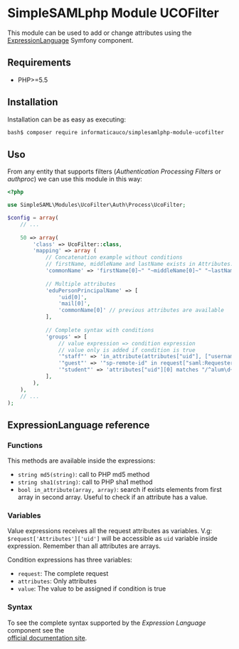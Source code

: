 # SimpleSAMLphp Module UCOFilter

This module can be used to add or change attributes using the [ExpressionLanguage](http://symfony.com/doc/current/components/expression_language.html) Symfony component.

## Requirements

* PHP>=5.5

## Installation

Installation can be as easy as executing:

```bash
bash$ composer require informaticauco/simplesamlphp-module-ucofilter
```

## Uso

From any entity that supports filters (_Authentication Processing Filters_ or _authproc_) we can use this module in this way:

```php
<?php

use SimpleSAML\Modules\UcoFilter\Auth\Process\UcoFilter;

$config = array(
    // ...
    
    50 => array(
        'class' => UcoFilter::class,
        'mapping' => array (
            // Concatenation example without conditions
            // firstName, middleName and lastName exists in Attributes.
            'commonName' => 'firstName[0]~" "~middleName[0]~" "~lastName[0]',
            
            // Multiple attributes
            'eduPersonPrincipalName' => [
                'uid[0]',  
                'mail[0]',
                'commonName[0]' // previous attributes are available
            ],
            
            // Complete syntax with conditions
            'groups' => [
                // value expression => condition expression
                // value only is added if condition is true
                '"staff"' => 'in_attribute(attributes["uid"], ["username1", "username2])',
                '"guest"' => '"sp-remote-id" in request["saml:RequesterID"]',
                '"student"' => 'attributes["uid"][0] matches "/^alum\d+/"',
            ],
        ),
    ),
    // ...    
);
```

## ExpressionLanguage reference

### Functions

This methods are available inside the expressions:

* `string md5(string)`: call to PHP md5 method 
* `string sha1(string)`: call to PHP sha1 method
* `bool in_attribute(array, array)`: search if exists elements from first array in second array. Useful to check if an attribute has a value.

### Variables

Value expressions receives all the request attributes as variables. V.g: ```$request['Attributes']['uid']``` will be accessible as ```uid``` variable inside expression. Remember than all attributes are arrays. 

Condition expressions has three variables:

* `request`: The complete request
* `attributes`: Only attributes
* `value`: The value to be assigned if condition is true


### Syntax

To see the complete syntax supported by the _Expression Language_ component see the  
[official documentation site](http://symfony.com/doc/current/components/expression_language/syntax.html).

